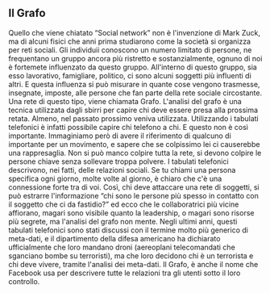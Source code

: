 ## Il Grafo

Quello che viene chiatato “Social network” non è l'invenzione di Mark Zuck, ma di alcuni fisici che anni prima studiarono come la società si organizza per reti sociali. Gli individuii conoscono un numero limitato di persone, ne frequentano un gruppo ancora più ristretto e sostanzialmente, ognuno di noi è fortemete influenzato da questo gruppo. All'interno di questo gruppo, sia esso lavorativo, famigliare, politico, ci sono alcuni soggetti più influenti di altri. E questa influenza si può misurare in quante cose vengono trasmesse, insegnate, imposte, alle persone che fan parte della rete sociale circostante. Una rete di questo tipo, viene chiamata Grafo. L'analisi del grafo è una tecnica utilizzata dagli sbirri per capire chi deve essere presa alla prossima retata. Almeno, nel passato prossimo veniva utilizzata. Utilizzando i tabulati telefonici è infatti possibile capire chi telefono a chi. E questo non è così importante. Immaginiamo però di avere il riferimento di qualcuno di importante per un movimento, e sapere che se colpissimo lei ci causerebbe una rappresaglia. Non si può manco colpire tutta la rete, si devono colpire le persone chiave senza sollevare troppa polvere. I tabulati telefonici descrivono, nei fatti, delle relazioni sociali. Se tu chiami una persona specifica ogni giorno, molte volte al giorno, è chiaro che c'è una connessione forte tra di voi. Così, chi deve attaccare una rete di soggetti, si può estrarre l'informazione “chi sono le persone più spesso in contatto con il soggetto che ci da fastidio?” ed ecco che le collaboratrici più vicine affiorano, magari sono visibile quanto la leadership, o magari sono risorse più segrete, ma l'analisi del grafo non mente.
Negli ultimi anni, questi tabulati telefonici sono stati discussi con il termine molto più generico di meta-dati, e il dipartimento della difesa americano ha dichiarato ufficialmente che loro mandano droni (aereoplani telecomandati che sganciano bombe su terroristi), ma che loro decidono chi è un terrorista e chi deve vivere, tramite l'analisi dei meta-dati. Il Grafo, è anche il nome che Facebook usa per descrivere tutte le relazioni tra gli utenti sotto il loro controllo. 
